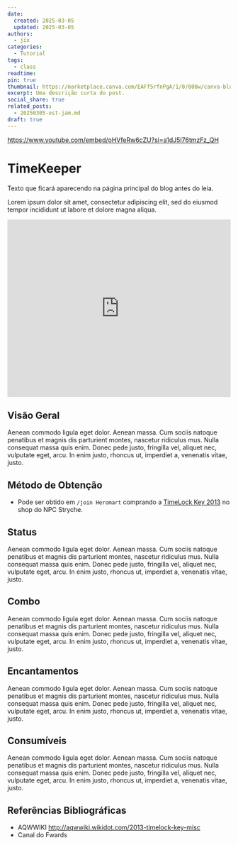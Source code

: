 ```yaml
---
date:
  created: 2025-03-05
  updated: 2025-03-05
authors:
  - jix
categories:
  - Tutorial
tags:
  - class
readtime: 
pin: true
thumbnail: https://marketplace.canva.com/EAFf5rfnPgA/1/0/800w/canva-blue-modern-eye-catching-vlog-youtube-thumbnail-XTJTyike0CE.jpg
excerpt: Uma descrição curta do post.
social_share: true
related_posts:
  - 20250305-ost-jam.md
draft: true
---
```

https://www.youtube.com/embed/oHVfeRw6cZU?si=a1dJ5I76tmzFz_QH
# TimeKeeper

Texto que ficará aparecendo na página principal do blog antes do leia.

<!-- more -->

Lorem ipsum dolor sit amet, consectetur adipiscing elit, sed do eiusmod
tempor incididunt ut labore et dolore magna aliqua.

<iframe width="100%" height="400" src="https://www.youtube.com/embed/oHVfeRw6cZU?si=a1dJ5I76tmzFz_QH" title="YouTube video player" frameborder="0" allow="accelerometer; autoplay; clipboard-write; encrypted-media; gyroscope; picture-in-picture; web-share" referrerpolicy="strict-origin-when-cross-origin" allowfullscreen></iframe>

## Visão Geral

Aenean commodo ligula eget dolor. Aenean massa. Cum sociis natoque penatibus et magnis dis parturient montes, nascetur ridiculus mus. Nulla consequat massa quis enim. Donec pede justo, fringilla vel, aliquet nec, vulputate eget, arcu. In enim justo, rhoncus ut, imperdiet a, venenatis vitae, justo.

## Método de Obtenção

- Pode ser obtido em `/join Heromart` comprando a [TimeLock Key 2013](http://aqwwiki.wikidot.com/2013-timelock-key-misc) no shop do NPC Stryche.
## Status

Aenean commodo ligula eget dolor. Aenean massa. Cum sociis natoque penatibus et magnis dis parturient montes, nascetur ridiculus mus. Nulla consequat massa quis enim. Donec pede justo, fringilla vel, aliquet nec, vulputate eget, arcu. In enim justo, rhoncus ut, imperdiet a, venenatis vitae, justo.

## Combo

Aenean commodo ligula eget dolor. Aenean massa. Cum sociis natoque penatibus et magnis dis parturient montes, nascetur ridiculus mus. Nulla consequat massa quis enim. Donec pede justo, fringilla vel, aliquet nec, vulputate eget, arcu. In enim justo, rhoncus ut, imperdiet a, venenatis vitae, justo.
## Encantamentos

Aenean commodo ligula eget dolor. Aenean massa. Cum sociis natoque penatibus et magnis dis parturient montes, nascetur ridiculus mus. Nulla consequat massa quis enim. Donec pede justo, fringilla vel, aliquet nec, vulputate eget, arcu. In enim justo, rhoncus ut, imperdiet a, venenatis vitae, justo.
## Consumíveis

Aenean commodo ligula eget dolor. Aenean massa. Cum sociis natoque penatibus et magnis dis parturient montes, nascetur ridiculus mus. Nulla consequat massa quis enim. Donec pede justo, fringilla vel, aliquet nec, vulputate eget, arcu. In enim justo, rhoncus ut, imperdiet a, venenatis vitae, justo.

## Referências Bibliográficas


- AQWWIKI http://aqwwiki.wikidot.com/2013-timelock-key-misc
- Canal do Fwards